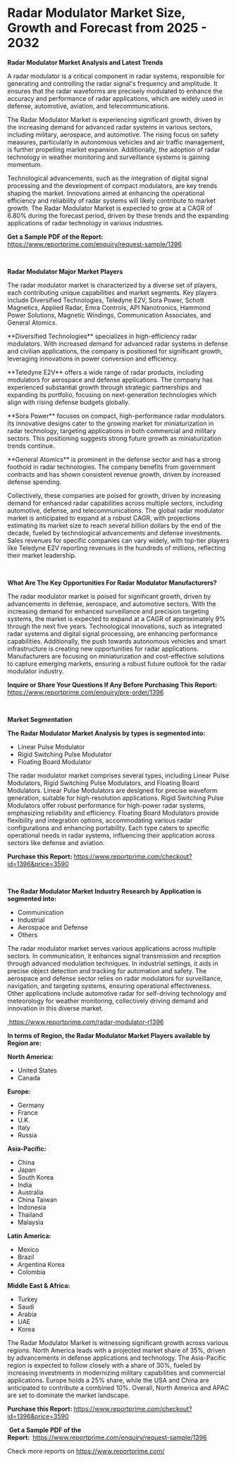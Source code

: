<p><h1>Radar Modulator Market Size, Growth and Forecast from 2025 - 2032</h1></p><p><strong>Radar Modulator Market Analysis and Latest Trends</strong></p>
<p><p>A radar modulator is a critical component in radar systems, responsible for generating and controlling the radar signal's frequency and amplitude. It ensures that the radar waveforms are precisely modulated to enhance the accuracy and performance of radar applications, which are widely used in defense, automotive, aviation, and telecommunications.</p><p>The Radar Modulator Market is experiencing significant growth, driven by the increasing demand for advanced radar systems in various sectors, including military, aerospace, and automotive. The rising focus on safety measures, particularly in autonomous vehicles and air traffic management, is further propelling market expansion. Additionally, the adoption of radar technology in weather monitoring and surveillance systems is gaining momentum.</p><p>Technological advancements, such as the integration of digital signal processing and the development of compact modulators, are key trends shaping the market. Innovations aimed at enhancing the operational efficiency and reliability of radar systems will likely contribute to market growth. The Radar Modulator Market is expected to grow at a CAGR of 6.80% during the forecast period, driven by these trends and the expanding applications of radar technology in various industries.</p></p>
<p><strong>Get a Sample PDF of the Report:&nbsp;</strong> <a href="https://www.reportprime.com/enquiry/request-sample/1396?utm_campaign=3348&utm_medium=2&utm_source=Github&utm_content=ia&utm_term=18032025&utm_id=radar-modulator">https://www.reportprime.com/enquiry/request-sample/1396</a></p>
<p>&nbsp;</p>
<p><strong>Radar Modulator Major Market Players</strong></p>
<p><p>The radar modulator market is characterized by a diverse set of players, each contributing unique capabilities and market segments. Key players include Diversified Technologies, Teledyne E2V, Sora Power, Schott Magnetics, Applied Radar, Emra Controls, API Nanotronics, Hammond Power Solutions, Magnetic Windings, Communication Associates, and General Atomics.</p><p>**Diversified Technologies** specializes in high-efficiency radar modulators. With increased demand for advanced radar systems in defense and civilian applications, the company is positioned for significant growth, leveraging innovations in power conversion and efficiency.</p><p>**Teledyne E2V** offers a wide range of radar products, including modulators for aerospace and defense applications. The company has experienced substantial growth through strategic partnerships and expanding its portfolio, focusing on next-generation technologies which align with rising defense budgets globally.</p><p>**Sora Power** focuses on compact, high-performance radar modulators. Its innovative designs cater to the growing market for miniaturization in radar technology, targeting applications in both commercial and military sectors. This positioning suggests strong future growth as miniaturization trends continue.</p><p>**General Atomics** is prominent in the defense sector and has a strong foothold in radar technologies. The company benefits from government contracts and has shown consistent revenue growth, driven by increased defense spending.</p><p>Collectively, these companies are poised for growth, driven by increasing demand for enhanced radar capabilities across multiple sectors, including automotive, defense, and telecommunications. The global radar modulator market is anticipated to expand at a robust CAGR, with projections estimating its market size to reach several billion dollars by the end of the decade, fueled by technological advancements and defense investments. Sales revenues for specific companies can vary widely, with top-tier players like Teledyne E2V reporting revenues in the hundreds of millions, reflecting their market leadership.</p></p>
<p>&nbsp;</p>
<p><strong>What Are The Key Opportunities For Radar Modulator Manufacturers?</strong></p>
<p><p>The radar modulator market is poised for significant growth, driven by advancements in defense, aerospace, and automotive sectors. With the increasing demand for enhanced surveillance and precision targeting systems, the market is expected to expand at a CAGR of approximately 9% through the next five years. Technological innovations, such as integrated radar systems and digital signal processing, are enhancing performance capabilities. Additionally, the push towards autonomous vehicles and smart infrastructure is creating new opportunities for radar applications. Manufacturers are focusing on miniaturization and cost-effective solutions to capture emerging markets, ensuring a robust future outlook for the radar modulator industry.</p></p>
<p><strong>Inquire or Share Your Questions If Any Before Purchasing This Report:</strong> <a href="https://www.reportprime.com/enquiry/pre-order/1396?utm_campaign=3348&utm_medium=2&utm_source=Github&utm_content=ia&utm_term=18032025&utm_id=radar-modulator">https://www.reportprime.com/enquiry/pre-order/1396</a></p>
<p>&nbsp;</p>
<p><strong>Market Segmentation</strong></p>
<p><strong>The Radar Modulator Market Analysis by types is segmented into:</strong></p>
<p><ul><li>Linear Pulse Modulator</li><li>Rigid Switching Pulse Modulator</li><li>Floating Board Modulator</li></ul></p>
<p><p>The radar modulator market comprises several types, including Linear Pulse Modulators, Rigid Switching Pulse Modulators, and Floating Board Modulators. Linear Pulse Modulators are designed for precise waveform generation, suitable for high-resolution applications. Rigid Switching Pulse Modulators offer robust performance for high-power radar systems, emphasizing reliability and efficiency. Floating Board Modulators provide flexibility and integration options, accommodating various radar configurations and enhancing portability. Each type caters to specific operational needs in radar systems, influencing their application across sectors like defense and aviation.</p></p>
<p><strong>Purchase this Report:&nbsp;</strong><a href="https://www.reportprime.com/checkout?id=1396&price=3590&utm_campaign=3348&utm_medium=2&utm_source=Github&utm_content=ia&utm_term=18032025&utm_id=radar-modulator">https://www.reportprime.com/checkout?id=1396&price=3590</a></p>
<p>&nbsp;</p>
<p><strong>The Radar Modulator Market Industry Research by Application is segmented into:</strong></p>
<p><ul><li>Communication</li><li>Industrial</li><li>Aerospace and Defense</li><li>Others</li></ul></p>
<p><p>The radar modulator market serves various applications across multiple sectors. In communication, it enhances signal transmission and reception through advanced modulation techniques. In industrial settings, it aids in precise object detection and tracking for automation and safety. The aerospace and defense sector relies on radar modulators for surveillance, navigation, and targeting systems, ensuring operational effectiveness. Other applications include automotive radar for self-driving technology and meteorology for weather monitoring, collectively driving demand and innovation in this diverse market.</p></p>
<p><a href="https://www.reportprime.com/radar-modulator-r1396?utm_campaign=3348&utm_medium=2&utm_source=Github&utm_content=ia&utm_term=18032025&utm_id=radar-modulator">&nbsp;https://www.reportprime.com/radar-modulator-r1396</a></p>
<p><strong>In terms of Region, the Radar Modulator Market Players available by Region are:</strong></p>
<p>
    <p> <strong> North America: </strong>
        <ul>
            <li>United States</li>
            <li>Canada</li>
        </ul>
        </p> 
    <p> <strong> Europe: </strong>
        <ul>
            <li>Germany</li>
            <li>France</li>
            <li>U.K.</li>
            <li>Italy</li>
            <li>Russia</li>
        </ul>
        </p> 
    <p> <strong> Asia-Pacific: </strong>
        <ul>
            <li>China</li>
            <li>Japan</li>
            <li>South Korea</li>
            <li>India</li>
            <li>Australia</li>
            <li>China Taiwan</li>
            <li>Indonesia</li>
            <li>Thailand</li>
            <li>Malaysia</li>
        </ul>
        </p> 
    <p> <strong> Latin America: </strong>
        <ul>
            <li>Mexico</li>
            <li>Brazil</li>
            <li>Argentina Korea</li>
            <li>Colombia</li>
        </ul>
        </p> 
    <p> <strong> Middle East & Africa: </strong>
        <ul>
            <li>Turkey</li>
            <li>Saudi</li>
            <li>Arabia</li>
            <li>UAE</li>
            <li>Korea</li>
        </ul>
    </p>
    </p>
<p><p>The Radar Modulator Market is witnessing significant growth across various regions. North America leads with a projected market share of 35%, driven by advancements in defense applications and technology. The Asia-Pacific region is expected to follow closely with a share of 30%, fueled by increasing investments in modernizing military capabilities and commercial applications. Europe holds a 25% share, while the USA and China are anticipated to contribute a combined 10%. Overall, North America and APAC are set to dominate the market landscape.</p></p>
<p><strong>Purchase this Report: </strong><a href="https://www.reportprime.com/checkout?id=1396&price=3590&utm_campaign=3348&utm_medium=2&utm_source=Github&utm_content=ia&utm_term=18032025&utm_id=radar-modulator">https://www.reportprime.com/checkout?id=1396&price=3590</a></p>
<p>&nbsp;<strong>Get a Sample PDF of the Report:&nbsp;&nbsp;</strong><a href="https://www.reportprime.com/enquiry/request-sample/1396?utm_campaign=3348&utm_medium=2&utm_source=Github&utm_content=ia&utm_term=18032025&utm_id=radar-modulator">https://www.reportprime.com/enquiry/request-sample/1396</a></p>
<p><strong></strong></p>
<p>Check more reports on <a href="https://www.reportprime.com/?utm_campaign=3348&utm_medium=2&utm_source=Github&utm_content=ia&utm_term=18032025&utm_id=radar-modulator">https://www.reportprime.com/</a></p>